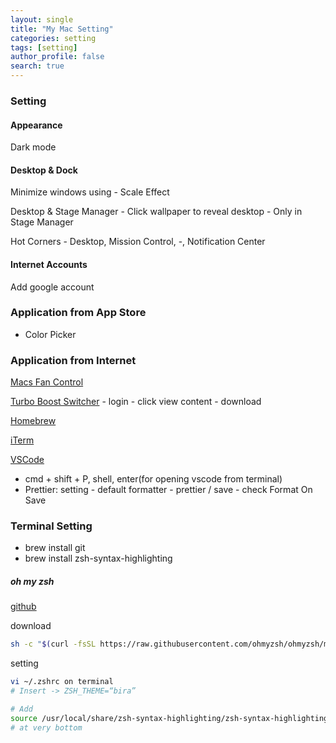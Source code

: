 ```yaml
---
layout: single
title: "My Mac Setting"
categories: setting
tags: [setting]
author_profile: false
search: true
---
```


### Setting

#### Appearance

Dark mode

#### Desktop & Dock

Minimize windows using - Scale Effect

Desktop & Stage Manager - Click wallpaper to reveal desktop - Only in Stage Manager

Hot Corners - Desktop, Mission Control, -, Notification Center

#### Internet Accounts

Add google account

### Application from App Store

- Color Picker

### Application from Internet

[Macs Fan Control](https://crystalidea.com/macs-fan-control)

[Turbo Boost Switcher](https://rubgape.gumroad.com/l/YeBQUF) - login - click view content - download

[Homebrew](https://brew.sh)

[iTerm](https://iterm2.com)

[VSCode](https://code.visualstudio.com)

- cmd + shift + P, shell, enter(for opening vscode from terminal)
- Prettier: setting - default formatter - prettier / save - check Format On Save

### Terminal Setting

- brew install git
- brew install zsh-syntax-highlighting

##### oh my zsh

[github](https://github.com/ohmyzsh/ohmyzsh)

download

```zsh
sh -c "$(curl -fsSL https://raw.githubusercontent.com/ohmyzsh/ohmyzsh/master/tools/install.sh)"
```

setting

```zsh
vi ~/.zshrc on terminal
# Insert -> ZSH_THEME=“bira”

# Add
source /usr/local/share/zsh-syntax-highlighting/zsh-syntax-highlighting.zsh
# at very bottom
```
